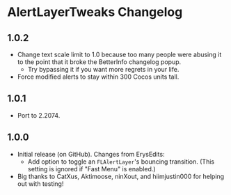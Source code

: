 # AlertLayerTweaks Changelog
## 1.0.2
- Change text scale limit to 1.0 because too many people were abusing it to the point that it broke the BetterInfo changelog popup.
  - Try bypassing it if you want more regrets in your life.
- Force modified alerts to stay within 300 Cocos units tall.
## 1.0.1
- Port to 2.2074.
## 1.0.0
- Initial release (on GitHub). Changes from ErysEdits:
  - Add option to toggle an `FLAlertLayer`'s bouncing transition. (This setting is ignored if "Fast Menu" is enabled.)
- Big thanks to CatXus, Aktimoose, ninXout, and hiimjustin000 for helping out with testing!